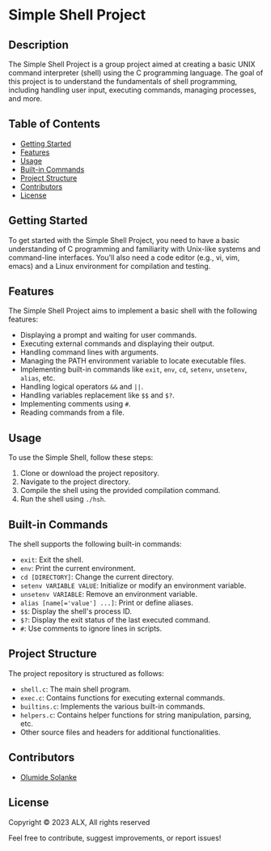 # Simple Shell Project

## Description
The Simple Shell Project is a group project aimed at creating a basic UNIX command interpreter (shell) using the C programming language. The goal of this project is to understand the fundamentals of shell programming, including handling user input, executing commands, managing processes, and more.

## Table of Contents
- [Getting Started](#getting-started)
- [Features](#features)
- [Usage](#usage)
- [Built-in Commands](#built-in-commands)
- [Project Structure](#project-structure)
- [Contributors](#contributors)
- [License](#license)

## Getting Started
To get started with the Simple Shell Project, you need to have a basic understanding of C programming and familiarity with Unix-like systems and command-line interfaces. You'll also need a code editor (e.g., vi, vim, emacs) and a Linux environment for compilation and testing.

## Features
The Simple Shell Project aims to implement a basic shell with the following features:
- Displaying a prompt and waiting for user commands.
- Executing external commands and displaying their output.
- Handling command lines with arguments.
- Managing the PATH environment variable to locate executable files.
- Implementing built-in commands like `exit`, `env`, `cd`, `setenv`, `unsetenv`, `alias`, etc.
- Handling logical operators `&&` and `||`.
- Handling variables replacement like `$$` and `$?`.
- Implementing comments using `#`.
- Reading commands from a file.

## Usage
To use the Simple Shell, follow these steps:
1. Clone or download the project repository.
2. Navigate to the project directory.
3. Compile the shell using the provided compilation command.
4. Run the shell using `./hsh`.

## Built-in Commands
The shell supports the following built-in commands:
- `exit`: Exit the shell.
- `env`: Print the current environment.
- `cd [DIRECTORY]`: Change the current directory.
- `setenv VARIABLE VALUE`: Initialize or modify an environment variable.
- `unsetenv VARIABLE`: Remove an environment variable.
- `alias [name[='value'] ...]`: Print or define aliases.
- `$$`: Display the shell's process ID.
- `$?`: Display the exit status of the last executed command.
- `#`: Use comments to ignore lines in scripts.

## Project Structure
The project repository is structured as follows:
- `shell.c`: The main shell program.
- `exec.c`: Contains functions for executing external commands.
- `builtins.c`: Implements the various built-in commands.
- `helpers.c`: Contains helper functions for string manipulation, parsing, etc.
- Other source files and headers for additional functionalities.

## Contributors
- [Olumide Solanke](https://github.com/OluJakes)


## License
Copyright © 2023 ALX, All rights reserved

Feel free to contribute, suggest improvements, or report issues!

